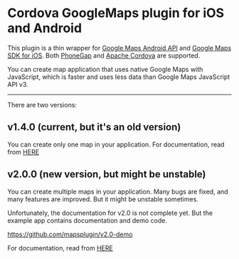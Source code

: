 Cordova GoogleMaps plugin for iOS and Android
==========================
This plugin is a thin wrapper for [Google Maps Android API](https://developers.google.com/maps/documentation/android/) and [Google Maps SDK for iOS](https://developers.google.com/maps/documentation/ios/).
Both [PhoneGap](http://phonegap.com/) and [Apache Cordova](http://cordova.apache.org/) are supported.

You can create map application that uses native Google Maps with JavaScript, which is faster and uses less data than Google Maps JavaScript API v3.

----

There are two versions:

## v1.4.0 (current, but it's an old version)

You can create only one map in your application.
For documentation, read from [HERE](./v1.4.0/README.md)

## v2.0.0 (new version, but might be unstable)

You can create multiple maps in your application.
Many bugs are fixed, and many features are improved.
But it might be unstable sometimes.

Unfortunately, the documentation for v2.0 is not complete yet.
But the example app contains documentation and demo code.

https://github.com/mapsplugin/v2.0-demo

For documentation, read from [HERE](./v2.0.0/README.md)
